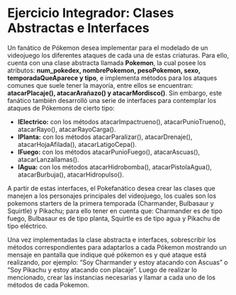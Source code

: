 # Ejercicio Integrador: Clases Abstractas e Interfaces

Un fanático de Pókemon desea implementar para el modelado de un videojuego los diferentes ataques de cada una de estas criaturas. Para ello, cuenta con una clase abstracta llamada **Pokemon**, la cual posee los atributos: **num_pokedex, nombrePokemon, pesoPokemon, sexo, temporadaQueAparece y tipo**, e implementa métodos para los ataques comunes que suele tener la mayoría, entre ellos se encuentran: **atacarPlacaje(), atacarArañazo() y atacarMordisco()**. Sin embargo, este fanático también desarrolló una serie de interfaces para contemplar los ataques de Pókemons de cierto tipo:

- **IElectrico:** con los métodos atacarImpactrueno(), atacarPunioTrueno(), atacarRayo(), atacarRayoCarga().
- **IPlanta:** con los métodos atacarParalizar(), atacarDrenaje(), atacarHojaAfilada(), atacarLatigoCepa().
- **IFuego:** con los métodos atacarPunioFuego(), atacarAscuas(), atacarLanzallamas().
- **IAgua:** con los métodos atacarHidrobomba(), atacarPistolaAgua(), atacarBurbuja(), atacarHidropulso().

A partir de estas interfaces, el Pokefanático desea crear las clases que manejen a los personajes principales del videojuego, los cuales son los pokemons starters de la primera temporada (Charmander, Bulbasaur y Squirtle) y Pikachu; para ello tener en cuenta que: Charmander es de tipo fuego, Bulbasaur es de tipo planta, Squirtle es de tipo agua y Pikachu
de tipo eléctrico.

Una vez implementadas la clase abstracta e interfaces, sobrescribir los métodos correspondientes para adaptarlos a cada Pókemon mostrando un mensaje en pantalla que indique qué pókemon es y qué ataque está realizando, por ejemplo: “Soy Charmander y estoy atacando con Ascuas” o “Soy Pikachu y estoy atacando con placaje”. Luego de realizar lo mencionado, crear las instancias necesarias y llamar a cada uno de los métodos de cada Pokemon.